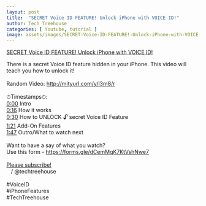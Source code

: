 ```yaml
---
layout: post
title:  "SECRET Voice ID FEATURE! Unlock iPhone with VOICE ID!"
author: Tech Treehouse
categories: [ Youtube, tutorial ]
image: assets/images/SECRET-Voice-ID-FEATURE!-Unlock-iPhone-with-VOICE-ID!.jpg
---
```


[SECRET Voice ID FEATURE! Unlock iPhone with VOICE ID!](https://youtube.com/watch?v=QOR3fpjM0ts)

There is a secret Voice ID feature hidden in your iPhone. This video will teach you how to unlock it!<br><br>Random Video: http://mityurl.com/y/l3m8/r<br><br>⏱Timestamps⏱:<br>[0:00](https://youtube.com/watch?v=QOR3fpjM0ts&t=0) Intro<br>[0:16](https://youtube.com/watch?v=QOR3fpjM0ts&t=16) How it works<br>[0:30](https://youtube.com/watch?v=QOR3fpjM0ts&t=30) How to UNLOCK 🔓 secret Voice ID Feature<br>[1:21](https://youtube.com/watch?v=QOR3fpjM0ts&t=81) Add-On Features<br>[1:47](https://youtube.com/watch?v=QOR3fpjM0ts&t=107) Outro/What to watch next<br><br>Want to have a say of what you watch?<br>Use this form - https://forms.gle/dCemMqK7KtVshNwe7<br><br>[Please subscribe!](https://youtube.com/techtreehouse/?sub_confirmation=1)<br>   / @techtreehouse  <br><br>#VoiceID<br>#iPhoneFeatures<br>#TechTreehouse
